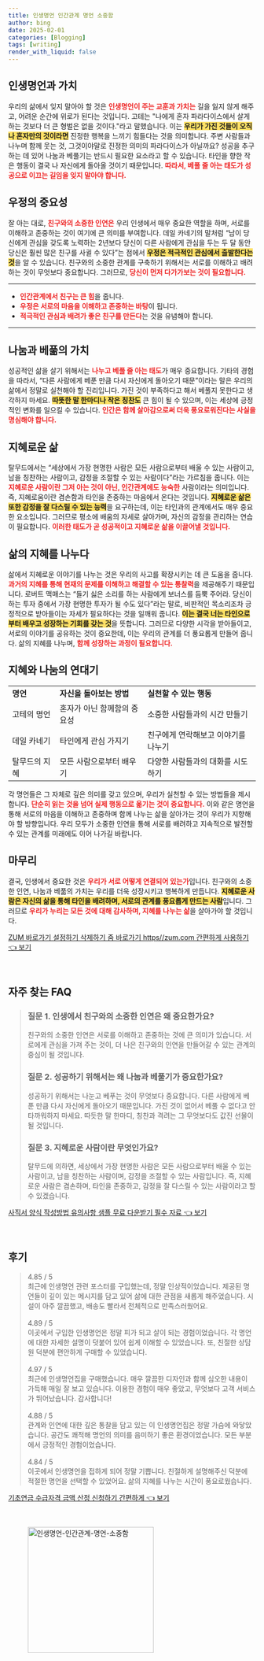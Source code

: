 ```yaml
---
title: 인생명언 인간관계 명언 소중함
author: bing
date: 2025-02-01
categories: [Blogging]
tags: [writing]
render_with_liquid: false
---
```



<h2 id='인생명언과 가치'>인생명언과 가치</h2>

<p>우리의 삶에서 잊지 말아야 할 것은 <b><span style="color: #ee2323;">인생명언이 주는 교훈과 가치는</span></b> 길을 잃지 않게 해주고, 어려운 순간에 위로가 된다는 것입니다. 고테는 "나에게 혼자 파라다이스에서 살게 하는 것보다 더 큰 형벌은 없을 것이다."라고 말했습니다. 이는 <b><span style="background-color: #ffe066;">우리가 가진 것들이 오직 나 혼자만의 것이라면</span></b> 진정한 행복을 느끼기 힘들다는 것을 의미합니다. 주변 사람들과 나누며 함께 웃는 것, 그것이야말로 진정한 의미의 파라다이스가 아닐까요? 성공을 추구하는 데 있어 나눔과 베풀기는 반드시 필요한 요소라고 할 수 있습니다. 타인을 향한 작은 행동이 결국 나 자신에게 돌아올 것이기 때문입니다. <b><span style="color: #ee2323;">따라서, 베풀 줄 아는 태도가 성공으로 이끄는 길임을 잊지 말아야 합니다.</span></b></p>

<h2 id='우정의 중요성'>우정의 중요성</h2>

<p>잘 아는 대로, <b><span style="color: #ee2323;">친구와의 소중한 인연은</span></b> 우리 인생에서 매우 중요한 역할을 하며, 서로를 이해하고 존중하는 것이 여기에 큰 의미를 부여합니다. 데일 카네기의 말처럼 “남이 당신에게 관심을 갖도록 노력하는 2년보다 당신이 다른 사람에게 관심을 두는 두 달 동안 당신은 훨씬 많은 친구를 사귈 수 있다”는 점에서 <b><span style="background-color: #ffe066;">우정은 적극적인 관심에서 출발한다는 것</span></b>을 알 수 있습니다. 친구와의 소중한 관계를 구축하기 위해서는 서로를 이해하고 배려하는 것이 무엇보다 중요합니다. 그러므로, <b><span style="color: #ee2323;">당신이 먼저 다가가보는 것이 필요합니다.</span></b></p>

<hr />

<ul>
    <li><b><span style="color: #ee2323;">인간관계에서 친구는 큰 힘</span></b>을 줍니다.</li>
    <li><b><span style="color: #ee2323;">우정은 서로의 마음을 이해하고 존중하는 바탕</span></b>이 됩니다.</li>
    <li><b><span style="color: #ee2323;">적극적인 관심과 배려가 좋은 친구를 만든다</span></b>는 것을 유념해야 합니다.</li>
</ul>

<hr />

<h2 id='나눔과 베풂의 가치'>나눔과 베풂의 가치</h2>

<p>성공적인 삶을 살기 위해서는 <b><span style="color: #ee2323;">나누고 베풀 줄 아는 태도</span></b>가 매우 중요합니다. 기타의 경험을 따라서, “다른 사람에게 베푼 만큼 다시 자신에게 돌아오기 때문”이라는 말은 우리의 삶에서 정말로 실천해야 할 진리입니다. 가진 것이 부족하다고 해서 베풀지 못한다고 생각하지 마세요. <b><span style="background-color: #ffe066;">따뜻한 말 한마디나 작은 칭찬도</span></b> 큰 힘이 될 수 있으며, 이는 세상에 긍정적인 변화를 일으킬 수 있습니다. <b><span style="color: #ee2323;">인간은 함께 살아감으로써 더욱 풍요로워진다는 사실을 명심해야 합니다.</span></b></p>

<h2 id='지혜로운 삶'>지혜로운 삶</h2>

<p>탈무드에서는 “세상에서 가장 현명한 사람은 모든 사람으로부터 배울 수 있는 사람이고, 남을 칭찬하는 사람이고, 감정을 조절할 수 있는 사람이다”라는 가르침을 줍니다. 이는 <b><span style="color: #ee2323;">지혜로운 사람이란 그저 아는 것이 아닌, 인간관계에도 능숙한</span></b> 사람이라는 의미입니다. 즉, 지혜로움이란 겸손함과 타인을 존중하는 마음에서 온다는 것입니다. <b><span style="background-color: #ffe066;">지혜로운 삶은 또한 감정을 잘 다스릴 수 있는 능력</span></b>을 요구하는데, 이는 타인과의 관계에서도 매우 중요한 요소입니다. 그러므로 평소에 배움의 자세로 살아가며, 자신의 감정을 관리하는 연습이 필요합니다. <b><span style="color: #ee2323;">이러한 태도가 곧 성공적이고 지혜로운 삶을 이끌어낼 것입니다.</span></b></p>

<h2 id='삶의 지혜를 나누다'>삶의 지혜를 나누다</h2>

<p>삶에서 지혜로운 이야기를 나누는 것은 우리의 사고를 확장시키는 데 큰 도움을 줍니다. <b><span style="color: #ee2323;">과거의 지혜를 통해 현재의 문제를 이해하고 해결할 수 있는 통찰력</span></b>을 제공해주기 때문입니다. 로버트 맥매스는 “들기 싫은 소리를 하는 사람에게 보너스를 듬뿍 주어라. 당신이 하는 투자 중에서 가장 현명한 투자가 될 수도 있다”라는 말로, 비판적인 목소리조차 긍정적으로 받아들이는 자세가 필요하다는 것을 일깨워 줍니다. <b><span style="background-color: #ffe066;">이는 결국 너는 타인으로부터 배우고 성장하는 기회를 갖는 것</span></b>을 뜻합니다. 그러므로 다양한 시각을 받아들이고, 서로의 이야기를 공유하는 것이 중요한데, 이는 우리의 관계를 더 풍요롭게 만들어 줍니다. 삶의 지혜를 나누며, <b><span style="color: #ee2323;">함께 성장하는 과정이 필요합니다.</span></b></p>

<h2 id='지혜와 나눔의 연대기'>지혜와 나눔의 연대기</h2>

<table>
    <tr>
        <td><b>명언</b></td>
        <td><b>자신을 돌아보는 방법</b></td>
        <td><b>실천할 수 있는 행동</b></td>
    </tr>
    <tr>
        <td>고테의 명언</td>
        <td>혼자가 아닌 함께함의 중요성</td>
        <td>소중한 사람들과의 시간 만들기</td>
    </tr>
    <tr>
        <td>데일 카네기</td>
        <td>타인에게 관심 가지기</td>
        <td>친구에게 연락해보고 이야기를 나누기</td>
    </tr>
    <tr>
        <td>탈무드의 지혜</td>
        <td>모든 사람으로부터 배우기</td>
        <td>다양한 사람들과의 대화를 시도하기</td>
    </tr>
</table>

<p>각 명언들은 그 자체로 깊은 의미를 갖고 있으며, 우리가 실천할 수 있는 방법들을 제시합니다. <b><span style="color: #ee2323;">단순히 읽는 것을 넘어 실제 행동으로 옮기는 것이 중요합니다.</span></b> 이와 같은 명언을 통해 서로의 마음을 이해하고 존중하며 함께 나누는 삶을 살아가는 것이 우리가 지향해야 할 방향입니다. 우리 모두가 소중한 인연을 통해 서로를 배려하고 지속적으로 발전할 수 있는 관계를 미래에도 이어 나가길 바랍니다.</p>

<h2 id='마무리'>마무리</h2>

<p>결국, 인생에서 중요한 것은 <b><span style="color: #ee2323;">우리가 서로 어떻게 연결되어 있는가</span></b>입니다. 친구와의 소중한 인연, 나눔과 베풂의 가치는 우리를 더욱 성장시키고 행복하게 만듭니다. <b><span style="background-color: #ffe066;">지혜로운 사람은 자신의 삶을 통해 타인을 배려하며, 서로의 관계를 풍요롭게 만드는 사람</span></b>입니다. 그러므로 <b><span style="color: #ee2323;">우리가 누리는 모든 것에 대해 감사하며, 지혜를 나누는 삶</span></b>을 살아가야 할 것입니다.</p>


<p><a class="click-button" title="ZUM 바로가기 설정하기 삭제하기 줌 바로가기 https//zum.com 간편하게 사용하기" href="https://24nara.github.io/posts/ZUM-%EB%B0%94%EB%A1%9C%EA%B0%80%EA%B8%B0-%EC%84%A4%EC%A0%95%ED%95%98%EA%B8%B0-%EC%82%AD%EC%A0%9C%ED%95%98%EA%B8%B0-%EC%A4%8C-%EB%B0%94%EB%A1%9C%EA%B0%80%EA%B8%B0-httpszum.com-%EA%B0%84%ED%8E%B8%ED%95%98%EA%B2%8C-%EC%82%AC%EC%9A%A9%ED%95%98%EA%B8%B0/" rel="dofollow">ZUM 바로가기 설정하기 삭제하기 줌 바로가기 https//zum.com 간편하게 사용하기 👈 보기</a></p><br>
<h2 id='자주_찾는_FAQ'>자주 찾는 FAQ</h2>
<div itemscope="" itemtype="https://schema.org/FAQPage"> <blockquote> <div itemscope="" itemprop="mainEntity" itemtype="https://schema.org/Question"> <h3 itemprop="name">질문 1. 인생에서 친구와의 소중한 인연은 왜 중요한가요?</h3> <div itemscope="" itemprop="acceptedAnswer" itemtype="https://schema.org/Answer"> <span itemprop="text"> <p>친구와의 소중한 인연은 서로를 이해하고 존중하는 것에 큰 의미가 있습니다. 서로에게 관심을 가져 주는 것이, 더 나은 친구와의 인연을 만들어갈 수 있는 관계의 중심이 될 것입니다.</p> </span> </div> </div> <div itemscope="" itemprop="mainEntity" itemtype="https://schema.org/Question"> <h3 itemprop="name">질문 2. 성공하기 위해서는 왜 나눔과 베풀기가 중요한가요?</h3> <div itemscope="" itemprop="acceptedAnswer" itemtype="https://schema.org/Answer"> <span itemprop="text"> <p>성공하기 위해서는 나눈고 베푸는 것이 무엇보다 중요합니다. 다른 사람에게 베푼 만큼 다시 자신에게 돌아오기 때문입니다. 가진 것이 없어서 베풀 수 없다고 안타까워하지 마세요. 따듯한 말 한마디, 칭찬과 격려는 그 무엇보다도 값진 선물이 될 것입니다.</p> </span> </div> </div> <div itemscope="" itemprop="mainEntity" itemtype="https://schema.org/Question"> <h3 itemprop="name">질문 3. 지혜로운 사람이란 무엇인가요?</h3> <div itemscope="" itemprop="acceptedAnswer" itemtype="https://schema.org/Answer"> <span itemprop="text"> <p>탈무드에 의하면, 세상에서 가장 현명한 사람은 모든 사람으로부터 배울 수 있는 사람이고, 남을 칭찬하는 사람이며, 감정을 조절할 수 있는 사람입니다. 즉, 지혜로운 사람은 겸손하며, 타인을 존중하고, 감정을 잘 다스릴 수 있는 사람이라고 할 수 있겠습니다.</p> </span> </div> </div> </blockquote> </div>
<p><a class="click-button" title="사직서 양식 작성방법 유의사항 샘플 무료 다운받기 필수 자료" href="https://24nara.github.io/posts/%EC%82%AC%EC%A7%81%EC%84%9C-%EC%96%91%EC%8B%9D-%EC%9E%91%EC%84%B1%EB%B0%A9%EB%B2%95-%EC%9C%A0%EC%9D%98%EC%82%AC%ED%95%AD-%EC%83%98%ED%94%8C-%EB%AC%B4%EB%A3%8C-%EB%8B%A4%EC%9A%B4%EB%B0%9B%EA%B8%B0-%ED%95%84%EC%88%98-%EC%9E%90%EB%A3%8C/" rel="dofollow">사직서 양식 작성방법 유의사항 샘플 무료 다운받기 필수 자료 👈 보기</a></p><br>
<h2 id='후기'>후기</h2>
<div itemscope itemtype="https://schema.org/Product">
  <blockquote>
  <div itemprop="review" itemscope itemtype="https://schema.org/Review">
      <div itemprop="reviewRating" itemscope itemtype="https://schema.org/Rating"> <span itemprop="ratingValue">4.85</span> / <span itemprop="bestRating">5</span> </div>
      <span itemprop="reviewBody">최근에 인생명언 관련 포스터를 구입했는데, 정말 인상적이었습니다. 제공된 명언들이 깊이 있는 메시지를 담고 있어 삶에 대한 관점을 새롭게 해주었습니다. 시설이 아주 깔끔했고, 배송도 빨라서 전체적으로 만족스러웠어요.</span>
  </div>
  <br>
  <div itemprop="review" itemscope itemtype="https://schema.org/Review">
      <div itemprop="reviewRating" itemscope itemtype="https://schema.org/Rating"> <span itemprop="ratingValue">4.89</span> / <span itemprop="bestRating">5</span> </div>
      <span itemprop="reviewBody">이곳에서 구입한 인생명언은 정말 피가 되고 살이 되는 경험이었습니다. 각 명언에 대한 자세한 설명이 덧붙어 있어 쉽게 이해할 수 있었습니다. 또, 친절한 상담원 덕분에 편안하게 구매할 수 있었습니다.</span>
  </div>
  <br>
  <div itemprop="review" itemscope itemtype="https://schema.org/Review">
      <div itemprop="reviewRating" itemscope itemtype="https://schema.org/Rating"> <span itemprop="ratingValue">4.97</span> / <span itemprop="bestRating">5</span> </div>
      <span itemprop="reviewBody">최근에 인생명언집을 구매했습니다. 매우 깔끔한 디자인과 함께 심오한 내용이 가득해 매일 잘 보고 있습니다. 이용한 경험이 매우 좋았고, 무엇보다 고객 서비스가 뛰어났습니다. 감사합니다!</span>
  </div>
  <br>
  <div itemprop="review" itemscope itemtype="https://schema.org/Review">
      <div itemprop="reviewRating" itemscope itemtype="https://schema.org/Rating"> <span itemprop="ratingValue">4.88</span> / <span itemprop="bestRating">5</span> </div>
      <span itemprop="reviewBody">관계와 인연에 대한 깊은 통찰을 담고 있는 이 인생명언집은 정말 가슴에 와닿았습니다. 공간도 쾌적해 명언의 의미를 음미하기 좋은 환경이었습니다. 모든 부분에서 긍정적인 경험이었습니다.</span>
  </div>
  <br>
  <div itemprop="review" itemscope itemtype="https://schema.org/Review">
      <div itemprop="reviewRating" itemscope itemtype="https://schema.org/Rating"> <span itemprop="ratingValue">4.84</span> / <span itemprop="bestRating">5</span> </div>
      <span itemprop="reviewBody">이곳에서 인생명언을 접하게 되어 정말 기쁩니다. 친절하게 설명해주신 덕분에 적절한 명언을 선택할 수 있었어요. 삶의 지혜를 나누는 시간이 풍요로웠습니다.</span>
  </div>
  </blockquote>
</div>
<p><a class="click-button" title="기초연금 수급자격 금액 산정 신청하기 간편하게" href="https://24nara.github.io/posts/%EA%B8%B0%EC%B4%88%EC%97%B0%EA%B8%88-%EC%88%98%EA%B8%89%EC%9E%90%EA%B2%A9-%EA%B8%88%EC%95%A1-%EC%82%B0%EC%A0%95-%EC%8B%A0%EC%B2%AD%ED%95%98%EA%B8%B0-%EA%B0%84%ED%8E%B8%ED%95%98%EA%B2%8C/" rel="dofollow">기초연금 수급자격 금액 산정 신청하기 간편하게 👈 보기</a></p><br>
<figure class="image"><img src="https://24nara.github.io/assets/img/thumbnail/인생명언-인간관계-명언-소중함.webp" alt="인생명언-인간관계-명언-소중함" width="256" height="256"></figure>